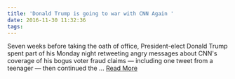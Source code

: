 ```yaml
---
title: 'Donald Trump is going to war with CNN Again '
date: 2016-11-30 11:32:36
tags:
---
```

Seven weeks before taking the oath of office, President-elect Donald Trump spent part of his Monday night retweeting angry messages about CNN's coverage of his bogus voter fraud claims — including one tweet from a teenager — then continued the ...
[Read More](https://www.washingtonpost.com/news/the-fix/wp/2016/11/29/donald-trump-really-doesnt-like-cnn/)